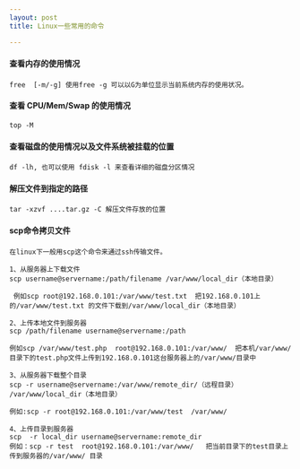 ```yaml
---
layout: post
title: Linux一些常用的命令

---
```


#### 查看内存的使用情况

	free  [-m/-g] 使用free -g 可以以G为单位显示当前系统内存的使用状况。

#### 查看 CPU/Mem/Swap 的使用情况

	top -M

#### 查看磁盘的使用情况以及文件系统被挂载的位置

	df -lh, 也可以使用 fdisk -l 来查看详细的磁盘分区情况

#### 解压文件到指定的路径

	tar -xzvf ....tar.gz -C 解压文件存放的位置

#### scp命令拷贝文件

	在linux下一般用scp这个命令来通过ssh传输文件。

	1、从服务器上下载文件
	scp username@servername:/path/filename /var/www/local_dir（本地目录）

	 例如scp root@192.168.0.101:/var/www/test.txt  把192.168.0.101上的/var/www/test.txt 的文件下载到/var/www/local_dir（本地目录）

	2、上传本地文件到服务器
	scp /path/filename username@servername:/path   

	例如scp /var/www/test.php  root@192.168.0.101:/var/www/  把本机/var/www/目录下的test.php文件上传到192.168.0.101这台服务器上的/var/www/目录中

	3、从服务器下载整个目录
	scp -r username@servername:/var/www/remote_dir/（远程目录） /var/www/local_dir（本地目录）

	例如:scp -r root@192.168.0.101:/var/www/test  /var/www/  

	4、上传目录到服务器
	scp  -r local_dir username@servername:remote_dir
	例如：scp -r test  root@192.168.0.101:/var/www/   把当前目录下的test目录上传到服务器的/var/www/ 目录